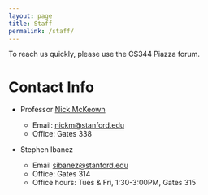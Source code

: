 ```yaml
---
layout: page
title: Staff
permalink: /staff/
---
```


To reach us quickly, please use the CS344 Piazza forum.

# Contact Info

* Professor [Nick McKeown](http://yuba.stanford.edu/~nickm/)
  * Email: [nickm@stanford.edu](mailto:nickm@stanford.edu)
  * Office: Gates 338

* Stephen Ibanez
  * Email [sibanez@stanford.edu](mailto:sibanez@stanford.edu)
  * Office: Gates 314
  * Office hours: Tues & Fri, 1:30-3:00PM, Gates 315

